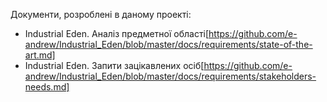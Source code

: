 Документи, розроблені в даному проекті:
* Industrial Eden. Аналіз предметної області[https://github.com/e-andrew/Industrial_Eden/blob/master/docs/requirements/state-of-the-art.md]
* Industrial Eden. Запити зацікавлених осіб[https://github.com/e-andrew/Industrial_Eden/blob/master/docs/requirements/stakeholders-needs.md]
